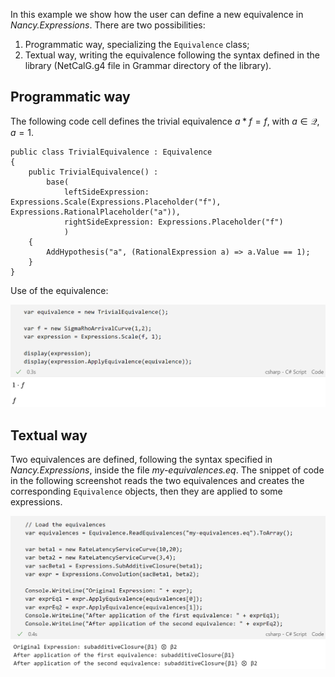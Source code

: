 In this example we show how the user can define a new equivalence in _Nancy.Expressions_.
There are two possibilities:
1) Programmatic way, specializing the `Equivalence` class;
2) Textual way, writing the equivalence following the syntax defined in the library (NetCalG.g4 file in Grammar directory of the library).

## Programmatic way

The following code cell defines the trivial equivalence $a*f = f$, with $a \in \mathcal{Q}, a=1$.

```
public class TrivialEquivalence : Equivalence
{
    public TrivialEquivalence() :
        base(
            leftSideExpression: Expressions.Scale(Expressions.Placeholder("f"), Expressions.RationalPlaceholder("a")),
            rightSideExpression: Expressions.Placeholder("f")
            )
    {
        AddHypothesis("a", (RationalExpression a) => a.Value == 1);
    }
}
```

Use of the equivalence:

![Equivalence definition - Programmatic way](./img/equivalence-definition_1.png)

## Textual way

Two equivalences are defined, following the syntax specified in *Nancy.Expressions*, inside the file *my-equivalences.eq*.
The snippet of code in the following screenshot reads the two equivalences and creates the corresponding `Equivalence` objects, then they are applied to some expressions.

![Equivalence definition - Textual way](./img/equivalence-grammar.png)


